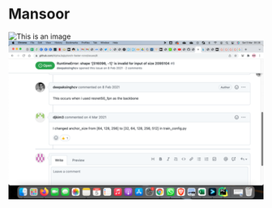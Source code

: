 # Mansoor 


![This is an image](https://github.com/Mansoor-at/Mansoor-at.github.io/blob/main/assets/pic.png)
![This is an image](docs/assets/pic.png)

